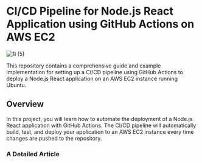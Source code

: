 # CI/CD Pipeline for Node.js React Application using GitHub Actions on AWS EC2
![1i (5)](https://github.com/codewithmuh/github-actions-cicd-react-aws-ec2/assets/51082957/a137a7ae-1d10-4e73-8c9d-c3490f596096)

This repository contains a comprehensive guide and example implementation for setting up a CI/CD pipeline using GitHub Actions to deploy a Node.js React application on an AWS EC2 instance running Ubuntu.


## Overview
In this project, you will learn how to automate the deployment of a Node.js React application with GitHub Actions. The CI/CD pipeline will automatically build, test, and deploy your application to an AWS EC2 instance every time changes are pushed to the repository.


### A Detailed Article 
